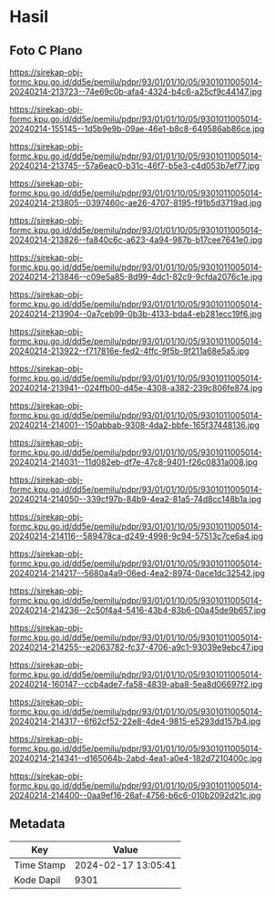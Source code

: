 # Hasil

## Foto C Plano

https://sirekap-obj-formc.kpu.go.id/dd5e/pemilu/pdpr/93/01/01/10/05/9301011005014-20240214-213723--74e69c0b-afa4-4324-b4c6-a25cf9c44147.jpg

https://sirekap-obj-formc.kpu.go.id/dd5e/pemilu/pdpr/93/01/01/10/05/9301011005014-20240214-155145--1d5b9e9b-09ae-46e1-b8c8-649586ab86ce.jpg

https://sirekap-obj-formc.kpu.go.id/dd5e/pemilu/pdpr/93/01/01/10/05/9301011005014-20240214-213745--57a6eac0-b31c-46f7-b5e3-c4d053b7ef77.jpg

https://sirekap-obj-formc.kpu.go.id/dd5e/pemilu/pdpr/93/01/01/10/05/9301011005014-20240214-213805--0397460c-ae26-4707-8195-f91b5d3719ad.jpg

https://sirekap-obj-formc.kpu.go.id/dd5e/pemilu/pdpr/93/01/01/10/05/9301011005014-20240214-213826--fa840c6c-a623-4a94-987b-b17cee7641e0.jpg

https://sirekap-obj-formc.kpu.go.id/dd5e/pemilu/pdpr/93/01/01/10/05/9301011005014-20240214-213846--c09e5a85-8d99-4dc1-82c9-9cfda2076c1e.jpg

https://sirekap-obj-formc.kpu.go.id/dd5e/pemilu/pdpr/93/01/01/10/05/9301011005014-20240214-213904--0a7ceb99-0b3b-4133-bda4-eb281ecc19f6.jpg

https://sirekap-obj-formc.kpu.go.id/dd5e/pemilu/pdpr/93/01/01/10/05/9301011005014-20240214-213922--f717816e-fed2-4ffc-9f5b-9f211a68e5a5.jpg

https://sirekap-obj-formc.kpu.go.id/dd5e/pemilu/pdpr/93/01/01/10/05/9301011005014-20240214-213941--024ffb00-d45e-4308-a382-239c806fe874.jpg

https://sirekap-obj-formc.kpu.go.id/dd5e/pemilu/pdpr/93/01/01/10/05/9301011005014-20240214-214001--150abbab-9308-4da2-bbfe-165f37448136.jpg

https://sirekap-obj-formc.kpu.go.id/dd5e/pemilu/pdpr/93/01/01/10/05/9301011005014-20240214-214031--11d082eb-df7e-47c8-9401-f26c0831a008.jpg

https://sirekap-obj-formc.kpu.go.id/dd5e/pemilu/pdpr/93/01/01/10/05/9301011005014-20240214-214050--339cf97b-84b9-4ea2-81a5-74d8cc148b1a.jpg

https://sirekap-obj-formc.kpu.go.id/dd5e/pemilu/pdpr/93/01/01/10/05/9301011005014-20240214-214116--589478ca-d249-4998-9c94-57513c7ce6a4.jpg

https://sirekap-obj-formc.kpu.go.id/dd5e/pemilu/pdpr/93/01/01/10/05/9301011005014-20240214-214217--5680a4a9-06ed-4ea2-8974-0ace1dc32542.jpg

https://sirekap-obj-formc.kpu.go.id/dd5e/pemilu/pdpr/93/01/01/10/05/9301011005014-20240214-214236--2c50f4a4-5416-43b4-83b6-00a45de9b657.jpg

https://sirekap-obj-formc.kpu.go.id/dd5e/pemilu/pdpr/93/01/01/10/05/9301011005014-20240214-214255--e2063782-fc37-4706-a9c1-93039e9ebc47.jpg

https://sirekap-obj-formc.kpu.go.id/dd5e/pemilu/pdpr/93/01/01/10/05/9301011005014-20240214-160147--ccb4ade7-fa58-4839-aba8-5ea8d06697f2.jpg

https://sirekap-obj-formc.kpu.go.id/dd5e/pemilu/pdpr/93/01/01/10/05/9301011005014-20240214-214317--6f62cf52-22e8-4de4-9815-e5293dd157b4.jpg

https://sirekap-obj-formc.kpu.go.id/dd5e/pemilu/pdpr/93/01/01/10/05/9301011005014-20240214-214341--d165064b-2abd-4ea1-a0e4-182d7210400c.jpg

https://sirekap-obj-formc.kpu.go.id/dd5e/pemilu/pdpr/93/01/01/10/05/9301011005014-20240214-214400--0aa9ef16-26af-4756-b6c6-010b2092d21c.jpg


## Metadata

| Key        | Value               |
| ---------- | ------------------- |
| Time Stamp | 2024-02-17 13:05:41 |
| Kode Dapil | 9301                |



